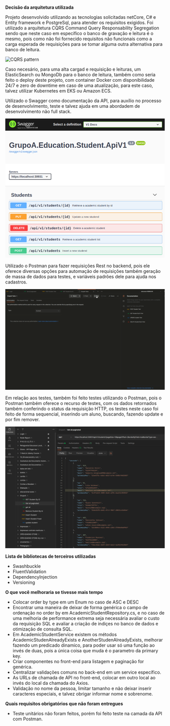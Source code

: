 **Decisão da arquitetura utilizada**

Projeto desenvolvido utilizando as tecnologias solicitadas netCore, C# e Entity framework e PostgreSql, para atender os requisitos exigidos. Foi utilizado a arquitetura CQRS Command Query Responsability Segregation sendo que neste caso em específico o banco de gravação e leitura é o mesmo, pois como não foi fornecido requisitos não funcionais como a carga esperada de requisições para se tomar alguma outra alternativa para banco de leitura.

![CQRS pattern](https://www.macoratti.net/20/08/c_cqrs16.jpg)

Caso necesário, para uma alta cargad e requisição e leituras, um ElasticSearch ou MongoDb para o banco de leitura, também como seria feito o deploy deste projeto, com container Docker com disponibilidade 24/7 e zero de downtime em caso de uma atualização, para este caso, talvez utilizar Kubernetes em EKS ou Amazon ECS.

Utilizado o Swagger como documentação da API, para auxílio no processo de desenvolvimento, teste e talvez ajuda em uma abordadem de desenvolvimento não full stack.

![Swagger](https://github.com/eduardojvendruscolo/orbita-challenge-full-stack-web/blob/master/images/swaggerEducationExample.png)

Utilizado o Postman para fazer requisições Rest no backend, pois ele oferece diversas opções para automação de requisições também geração de massa de dados para testes, e variáveis padrões dele para ajuda nos cadastros.

![Postman](https://github.com/eduardojvendruscolo/orbita-challenge-full-stack-web/blob/master/images/postman_tests.gif)

Em relação aos testes, também foi feito testes utilizando o Postman, pois o Postman também oferece o recurso de testes, com os dados retornados também conferindo o status da requisição HTTP, os testes neste caso foi feito de forma sequencial, inserindo um aluno, buscando, fazendo update e por fim remover.

![Teste](https://github.com/eduardojvendruscolo/orbita-challenge-full-stack-web/blob/master/images/postmanEducation.png)

**Lista de bibliotecas de terceiros utilizadas**

- Swashbuckle
- FluentValidation
- DependencyInjection
- Versioning

**O que você melhoraria se tivesse mais tempo**

- Colocar order by type em um Enum no caso de ASC e DESC
- Encontrar uma maneira de deixar de forma genérica o campo de ordenação no order by em AcademicStudentRepository.cs, e no caso de uma melhoria de performance extrema seja necessária avaliar o custo da requisição SQL e avaliar a criação de indiçes no banco de dados e otimização de consulta SQL.
- Em AcademicStudentService existem os métodos AcademicStudenAlreadyExists e AnotherStudenAlreadyExists, melhorar fazendo um predicado dinamico, para poder usar só uma função ao invés de duas, pois a única coisa que muda é o parametro da primary key.
- Criar componentes no front-end para listagem e paginação for genérica.
- Centralizar validações comuns no back-end em um service específico.
- As URLs de chamada de API no front-end, colocar em outro local ao invés do local da chamada do Axios.
- Validação no nome da pessoa, limitar tamanho e não deixar inserir caracteres especiais, e talvez obrigar informar nome e sobrenome.

**Quais requisitos obrigatórios que não foram entregues**
- Teste unitários não foram feitos, porém foi feito teste na camada da API com Postman.
